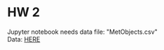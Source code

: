 # HW 2

Jupyter notebook needs data file: "MetObjects.csv"  
Data: [HERE](https://github.com/metmuseum/openaccess/)